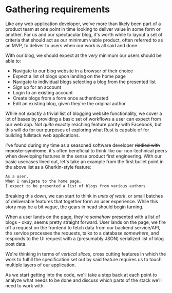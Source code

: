 # Gathering requirements

Like any web application developer, we've more than likely been part of a product team at one point in time looking to deliver value in some form or another. For us and our spectacular blog, it's worth while to layout a set of criteria that should act as our minimum viable product, often referred to as an MVP, to deliver to users when our work is all said and done.

With our blog, we should expect at the _very_ minimum our users should be able to:

- Navigate to our blog website in a browser of their choice
- Expect a list of blogs upon landing on the home page
- Navigate to individual blogs selecting a blog from the presented list
- Sign up for an account
- Login to an existing account
- Create blogs from a form once authenticated
- Edit an existing blog, given they're the original author

While not _exactly_ a trivial list of blogging website functionality, we cover a lot of bases by providing a basic set of workflows a user can expect from our web app. Not _quite_ exactly reaching feature parity with Facebook, but this will do for our purposes of exploring what Rust is capable of for building fullstack web applications.

I've found during my time as a seasoned software developer ~~riddled with imposter syndrome~~, it's often beneficial to think like our non-technical peers when developing features in the sense product first engineering. With our basic usecases lined out, let's take an example from the first bullet point in the above list as a Gherkin-style feature:

```bash
As a user,
When I navigate to the home page,
I expect to be presented a list of blogs from various authors
```

Breaking this down, we can start to think in _units of work_, or small batches of deliverable features that together form an user experience. While this story may be a bit vague, the gears in head should begin turning.

When a user lands on the page, they're _somehow_ presented with a list of blogs - okay, seems pretty straight forward. User lands on the page, we fire off a request on the frontend to fetch data from our backend service/API, the service processes the requests, talks to a database _somewhere_, and responds to the UI request with a (presumably JSON) serialized list of blog post data.

We're thinking in terms of _vertical slices_, cross cutting features in which the work to fulfill the specification set out by said feature requires us to touch multiple layers of our application.

As we start getting into the code, we'll take a step back at each point to analyze what needs to be done and discuss which parts of the stack we'll need to work with.
